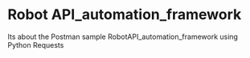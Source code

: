 # Robot API_automation_framework
Its about the Postman sample RobotAPI_automation_framework using Python Requests
